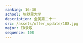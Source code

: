 ```yaml
---
ranking: 16-30
school: 埃默里大学
description: 全美第二十一
src: /assets/offer_update/108.jpg
major: ED录取
sequence: 108
---
```

